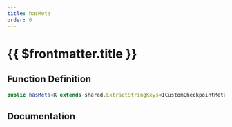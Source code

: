 ```yaml
---
title: hasMeta
order: 0
---
```


# {{ $frontmatter.title }}

## Function Definition

```ts
public hasMeta<K extends shared.ExtractStringKeys<ICustomCheckpointMeta>>(key: K): boolean;
```

## Documentation

<!--@include: ./parts/hasMeta.md-->
